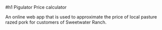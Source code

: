 #h1 Pigulator
Price calculator

An online web app that is used to approximate the price of local pasture razed pork for customers of Sweetwater Ranch.
